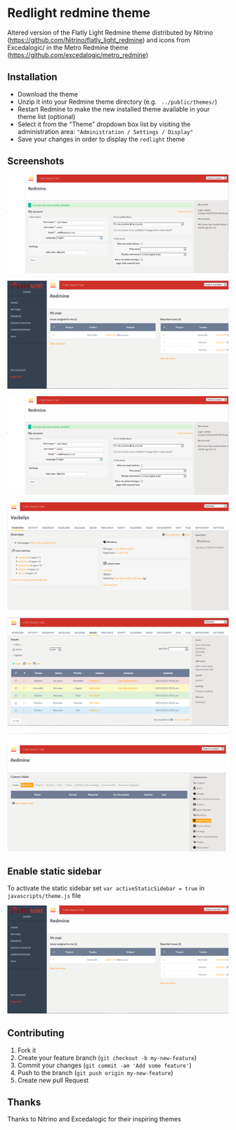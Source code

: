 # Redlight redmine theme #

Altered version of the Flatly Light Redmine theme distributed by Nitrino (https://github.com/Nitrino/flatly_light_redmine) and icons from Excedalogic/ in the Metro Redmine theme (https://github.com/excedalogic/metro_redmine)

## Installation

* Download the theme
* Unzip it into your Redmine theme directory (e.g. ` ../public/themes/`)
* Restart Redmine to make the new installed theme available in your theme list (optional)
* Select it from the "Theme" dropdown box list by visiting the administration area: `"Administration / Settings / Display"`
* Save your changes in order to display the `redlight` theme

## Screenshots
![](https://github.com/falkodev/redlight_redmine/blob/master/screenshots/1.png)

![](https://github.com/falkodev/redlight_redmine/blob/master/screenshots/2.png)

![](https://github.com/falkodev/redlight_redmine/blob/master/screenshots/3.png)

![](https://github.com/falkodev/redlight_redmine/blob/master/screenshots/4.png)

![](https://github.com/falkodev/redlight_redmine/blob/master/screenshots/5.png)

![](https://github.com/falkodev/redlight_redmine/blob/master/screenshots/6.png)

## Enable static sidebar
To activate the static sidebar set `var activeStaticSidebar = true` in `javascripts/theme.js` file

![](https://github.com/falkodev/redlight_redmine/blob/master/screenshots/2.png)

## Contributing
1. Fork it
2. Create your feature branch (`git checkout -b my-new-feature`)
3. Commit your changes (`git commit -am 'Add some feature'`)
4. Push to the branch (`git push origin my-new-feature`)
5. Create new pull Request

## Thanks
Thanks to Nitrino and Excedalogic for their inspiring themes